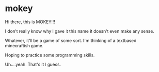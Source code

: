 # mokey

Hi there, this is MOKEY!!!

I don't really know why I gave it this name it doesn't even make any sense.

Whatever, it'll be a game of some sort.  I'm thinking of a textbased minecraftish game.

Hoping to practice some programming skills.

Uh....yeah.  That's it I guess.
